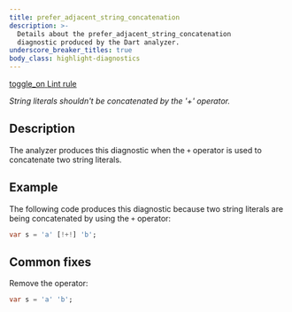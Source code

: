 ```yaml
---
title: prefer_adjacent_string_concatenation
description: >-
  Details about the prefer_adjacent_string_concatenation
  diagnostic produced by the Dart analyzer.
underscore_breaker_titles: true
body_class: highlight-diagnostics
---
```


<div class="tags">
  <a class="tag-label"
      href="/tools/linter-rules/prefer_adjacent_string_concatenation"
      title="Learn about the lint rule that enables this diagnostic."
      aria-label="Learn about the lint rule that enables this diagnostic."
      target="_blank">
    <span class="material-symbols" aria-hidden="true">toggle_on</span>
    <span>Lint rule</span>
  </a>
</div>

_String literals shouldn't be concatenated by the '+' operator._

## Description

The analyzer produces this diagnostic when the `+` operator is used to
concatenate two string literals.

## Example

The following code produces this diagnostic because two string literals
are being concatenated by using the `+` operator:

```dart
var s = 'a' [!+!] 'b';
```

## Common fixes

Remove the operator:

```dart
var s = 'a' 'b';
```
